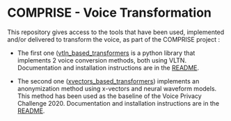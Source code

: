 # COMPRISE - Voice Transformation

This repository gives access to the tools that have been used, implemented and/or delivered to transform the voice, as part of the COMPRISE project :

- The first one ([vtln_based_transformers](./vtln_based_transformers) is a python library that implements 2 voice conversion methods, both using VLTN. Documentation and installation instructions are in the [README](./vtln_based_transformers/README.md).

- The second one ([xvectors_based_transformers](./xvectors_based_transformers)) implements an anonymization method using x-vectors and neural waveform models. This method has been used as the baseline of the Voice Privacy Challenge 2020. Documentation and installation instructions are in the [README](./xvectors_based_transformers/README.md).



